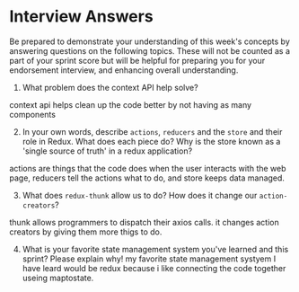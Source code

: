 # Interview Answers
Be prepared to demonstrate your understanding of this week's concepts by answering questions on the following topics. These will not be counted as a part of your sprint score but will be helpful for preparing you for your endorsement interview, and enhancing overall understanding.

1. What problem does the context API help solve?

context api helps clean up the code better by not having as many components

2. In your own words, describe `actions`, `reducers` and the `store` and their role in Redux. What does each piece do? Why is the store known as a 'single source of truth' in a redux application?

actions are things that the code does when the user interacts with the web page, reducers tell the actions what to do, and store keeps data managed. 

3. What does `redux-thunk` allow us to do? How does it change our `action-creators`?

thunk allows programmers to dispatch their axios calls. it changes action creators by giving them more thigs to do. 

4. What is your favorite state management system you've learned and this sprint? Please explain why!
my favorite state management systyem I have leard would be redux because i like connecting the code together useing maptostate. 